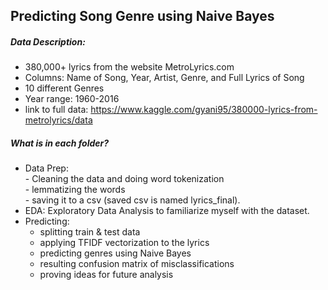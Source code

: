 ## Predicting Song Genre using Naive Bayes

##### Data Description:
- 380,000+ lyrics from the website MetroLyrics.com
- Columns: Name of Song, Year, Artist, Genre, and Full Lyrics of Song
- 10 different Genres
- Year range: 1960-2016
- link to full data: https://www.kaggle.com/gyani95/380000-lyrics-from-metrolyrics/data

##### What is in each folder?

- Data Prep:   
       - Cleaning the data and doing word tokenization   
       - lemmatizing the words   
       - saving it to a csv (saved csv is named lyrics_final).   
- EDA: Exploratory Data Analysis to familiarize myself with the dataset.    
- Predicting:
    - splitting train & test data   
    - applying TFIDF vectorization to the lyrics   
    - predicting genres using Naive Bayes   
    - resulting confusion matrix of misclassifications   
    - proving ideas for future analysis
